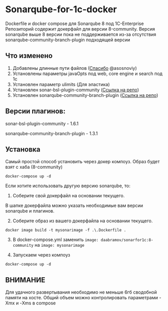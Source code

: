 # Sonarqube-for-1c-docker
Dockerfile и docker compose для Sonarqube 8 под 1C-Enterprise
Репозиторий содержит докерфайл для версии 8-community.
Версия sonarqube выше 8 версии пока не поддерживается из-за отсутствия sonarqube-community-branch-plugin подходящей версии


## Что изменено
1. Добавлены длинные пути файлов ([Спасибо](https://github.com/asosnoviy/sonarqube "Спасибо") @asosnoviy)
2. Установлены параметры javaOpts под web, core engine и search под 1с
3. Установлен параметр ulimits (Для эластика)
4. Установлен sonar-bsl-plugin-community ([Ссылка на репо](https://github.com/1c-syntax/sonar-bsl-plugin-community "Ссылка на репо")) 
5. Установлен sonarqube-community-branch-plugin ([Ссылка на репо](https://github.com/mc1arke/sonarqube-community-branch-plugin "Ссылка на репо")) 

## Версии плагинов:

sonar-bsl-plugin-community - 1.6.1

sonarqube-community-branch-plugin - 1.3.1

## Установка
Самый простой способ установить через докер компоуз. Образ будет взят с хаба (8-community)

```docker-compose up -d```

Если хотите использовать другую версию sonarqube, то:
1. Соберите свой докерфайл на основании текущего.

В шапке докерфайла можно указать необходимые вам версии sonarqube и плагинов.

2. Соберите образ из вашего докерфайла на основании текущего.

```docker image build -t mysonarimage -f .\.Dockerfile .```

3. В docker-compose.yml заменить 
```image: daabramov/sonarfor1c:8-community``` на ```image: mysonarimage```

4. Запускаем через компоуз

```docker-compose up -d```

## ВНИМАНИЕ
Для удачного развертывания необходимо не меньше 6гб сводобной памяти на хосте.
Общий объем можно контролировать параметрами -Xmx и -Xms в compose
